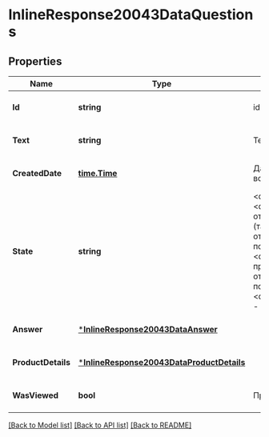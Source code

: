 # InlineResponse20043DataQuestions

## Properties
Name | Type | Description | Notes
------------ | ------------- | ------------- | -------------
**Id** | **string** | id вопроса | [optional] [default to null]
**Text** | **string** | Текст вопроса | [optional] [default to null]
**CreatedDate** | [**time.Time**](time.Time.md) | Дата и время создания вопроса | [optional] [default to null]
**State** | **string** | &lt;dt&gt;Статус вопроса:&lt;/dt&gt; &lt;dd&gt;&#x60;none&#x60; - вопрос отклонён продавцом (такой вопрос не отображается на портале покупателей)&lt;/dd&gt; &lt;dd&gt;&#x60;wbRu&#x60; - ответ предоставлен, вопрос отображается на сайте покупателей&lt;/dd&gt; &lt;dd&gt;&#x60;suppliersPortalSynch&#x60; - новый вопрос&lt;/dd&gt;  | [optional] [default to null]
**Answer** | [***InlineResponse20043DataAnswer**](inline_response_200_43_data_answer.md) |  | [optional] [default to null]
**ProductDetails** | [***InlineResponse20043DataProductDetails**](inline_response_200_43_data_productDetails.md) |  | [optional] [default to null]
**WasViewed** | **bool** | Просмотрен ли вопрос | [optional] [default to null]

[[Back to Model list]](../README.md#documentation-for-models) [[Back to API list]](../README.md#documentation-for-api-endpoints) [[Back to README]](../README.md)

